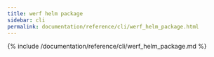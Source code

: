 ```yaml
---
title: werf helm package
sidebar: cli
permalink: documentation/reference/cli/werf_helm_package.html
---
```


{% include /documentation/reference/cli/werf_helm_package.md %}
